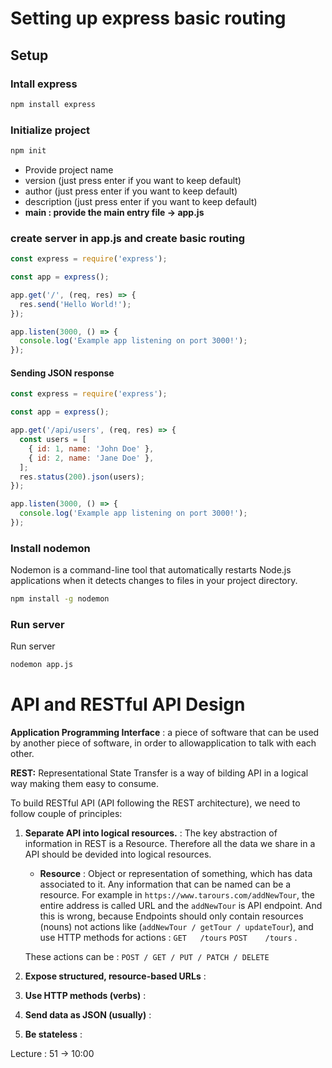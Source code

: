 # Setting up express basic routing
## Setup
### Intall express
```bash
npm install express
```
### Initialize project
```bash
npm init
```
- Provide project name
- version (just press enter if you want to keep default)
- author (just press enter if you want to keep default)
- description (just press enter if you want to keep default)
- **main : provide the main entry file -> app.js**

### create server in app.js and create basic routing
```js run
const express = require('express');

const app = express();

app.get('/', (req, res) => {
  res.send('Hello World!');
});

app.listen(3000, () => {
  console.log('Example app listening on port 3000!');
});
```
#### Sending JSON response
```js run
const express = require('express');

const app = express();

app.get('/api/users', (req, res) => {
  const users = [
    { id: 1, name: 'John Doe' },
    { id: 2, name: 'Jane Doe' },
  ];
  res.status(200).json(users);
});

app.listen(3000, () => {
  console.log('Example app listening on port 3000!');
});
```
### Install nodemon
Nodemon is a command-line tool that automatically restarts Node.js applications when it detects changes to files in your project directory.
```bash
npm install -g nodemon
```
### Run server
Run server
```bash
nodemon app.js
```
# API and RESTful API Design
**Application Programming Interface** : a piece of software that can be used by another piece of software, in order to allowapplication to talk with each other.

**REST:** Representational State Transfer is a way of bilding API in a logical way making them easy to consume. 

To build RESTful API (API following the REST architecture), we need to follow couple of principles:
1. **Separate API into logical resources.** : The key abstraction of information in REST is a Resource. Therefore all the data we share in a API should be devided into logical resources.
    - **Resource** : Object or representation of something, which has data associated to it. Any information that can be named can be a resource. 
    For example in `https://www.tarours.com/addNewTour`, the entire address is called URL and the `addNewTour` is API endpoint. And this is wrong, because Endpoints should only contain resources (nouns) not actions like (`addNewTour / getTour / updateTour`), and use HTTP methods for actions : `GET   /tours` `POST    /tours` .

    These actions can be : `POST / GET / PUT / PATCH / DELETE`

2. **Expose structured, resource-based URLs** :
3. **Use HTTP methods (verbs)** :
4. **Send data as JSON (usually)** :
5. **Be stateless** :

Lecture : 51 -> 10:00
